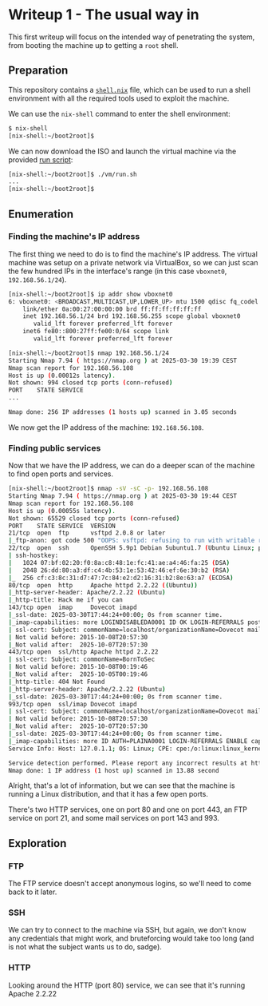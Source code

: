 # Writeup 1 - The usual way in

This first writeup will focus on the intended way of penetrating the system, from booting the machine up to getting a `root` shell.

## Preparation

This repository contains a [`shell.nix`](../../shell.nix) file, which can be used to run a shell environment with all the required tools used to exploit the machine.

We can use the `nix-shell` command to enter the shell environment:

```bash
$ nix-shell
[nix-shell:~/boot2root]$
```

We can now download the ISO and launch the virtual machine via the provided [run script](../../vm/run.sh):

```bash
[nix-shell:~/boot2root]$ ./vm/run.sh
...
[nix-shell:~/boot2root]$
```

## Enumeration

### Finding the machine's IP address

The first thing we need to do is to find the machine's IP address. The virtual machine was setup on a private network via VirtualBox, so we can just scan the few hundred IPs in the interface's range (in this case `vboxnet0`, `192.168.56.1/24`).

```bash
[nix-shell:~/boot2root]$ ip addr show vboxnet0
6: vboxnet0: <BROADCAST,MULTICAST,UP,LOWER_UP> mtu 1500 qdisc fq_codel state UP group default qlen 1000
    link/ether 0a:00:27:00:00:00 brd ff:ff:ff:ff:ff:ff
    inet 192.168.56.1/24 brd 192.168.56.255 scope global vboxnet0
       valid_lft forever preferred_lft forever
    inet6 fe80::800:27ff:fe00:0/64 scope link
       valid_lft forever preferred_lft forever

[nix-shell:~/boot2root]$ nmap 192.168.56.1/24
Starting Nmap 7.94 ( https://nmap.org ) at 2025-03-30 19:39 CEST
Nmap scan report for 192.168.56.108
Host is up (0.00012s latency).
Not shown: 994 closed tcp ports (conn-refused)
PORT    STATE SERVICE
...

Nmap done: 256 IP addresses (1 hosts up) scanned in 3.05 seconds
```

We now get the IP address of the machine: `192.168.56.108`.

### Finding public services

Now that we have the IP address, we can do a deeper scan of the machine to find open ports and services.

```bash
[nix-shell:~/boot2root]$ nmap -sV -sC -p- 192.168.56.108
Starting Nmap 7.94 ( https://nmap.org ) at 2025-03-30 19:44 CEST
Nmap scan report for 192.168.56.108
Host is up (0.00055s latency).
Not shown: 65529 closed tcp ports (conn-refused)
PORT    STATE SERVICE  VERSION
21/tcp  open  ftp      vsftpd 2.0.8 or later
|_ftp-anon: got code 500 "OOPS: vsftpd: refusing to run with writable root inside chroot()".
22/tcp  open  ssh      OpenSSH 5.9p1 Debian 5ubuntu1.7 (Ubuntu Linux; protocol 2.0)
| ssh-hostkey:
|   1024 07:bf:02:20:f0:8a:c8:48:1e:fc:41:ae:a4:46:fa:25 (DSA)
|   2048 26:dd:80:a3:df:c4:4b:53:1e:53:42:46:ef:6e:30:b2 (RSA)
|_  256 cf:c3:8c:31:d7:47:7c:84:e2:d2:16:31:b2:8e:63:a7 (ECDSA)
80/tcp  open  http     Apache httpd 2.2.22 ((Ubuntu))
|_http-server-header: Apache/2.2.22 (Ubuntu)
|_http-title: Hack me if you can
143/tcp open  imap     Dovecot imapd
|_ssl-date: 2025-03-30T17:44:24+00:00; 0s from scanner time.
|_imap-capabilities: more LOGINDISABLEDA0001 ID OK LOGIN-REFERRALS post-login capabilities SASL-IR listed IMAP4rev1 Pre-login have IDLE ENABLE STARTTLS LITERAL+
| ssl-cert: Subject: commonName=localhost/organizationName=Dovecot mail server
| Not valid before: 2015-10-08T20:57:30
|_Not valid after:  2025-10-07T20:57:30
443/tcp open  ssl/http Apache httpd 2.2.22
| ssl-cert: Subject: commonName=BornToSec
| Not valid before: 2015-10-08T00:19:46
|_Not valid after:  2025-10-05T00:19:46
|_http-title: 404 Not Found
|_http-server-header: Apache/2.2.22 (Ubuntu)
|_ssl-date: 2025-03-30T17:44:24+00:00; 0s from scanner time.
993/tcp open  ssl/imap Dovecot imapd
| ssl-cert: Subject: commonName=localhost/organizationName=Dovecot mail server
| Not valid before: 2015-10-08T20:57:30
|_Not valid after:  2025-10-07T20:57:30
|_ssl-date: 2025-03-30T17:44:24+00:00; 0s from scanner time.
|_imap-capabilities: more ID AUTH=PLAINA0001 LOGIN-REFERRALS ENABLE capabilities SASL-IR post-login IDLE listed have OK IMAP4rev1 Pre-login LITERAL+
Service Info: Host: 127.0.1.1; OS: Linux; CPE: cpe:/o:linux:linux_kernel

Service detection performed. Please report any incorrect results at https://nmap.org/submit/ .
Nmap done: 1 IP address (1 host up) scanned in 13.88 second
```

Alright, that's a lot of information, but we can see that the machine is running a Linux distribution, and that it has a few open ports.

There's two HTTP services, one on port 80 and one on port 443, an FTP service on port 21, and some mail services on port 143 and 993.

## Exploration

### FTP

The FTP service doesn't accept anonymous logins, so we'll need to come back to it later.

### SSH

We can try to connect to the machine via SSH, but again, we don't know any credentials that might work, and bruteforcing would take too long (and is not what the subject wants us to do, sadge).

### HTTP

Looking around the HTTP (port 80) service, we can see that it's running Apache 2.2.22
